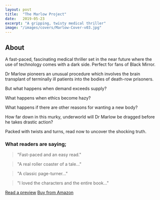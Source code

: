 ```yaml
---
layout: post
title:  "The Marlow Project"
date:   2019-05-23
excerpt: "A gripping, twisty medical thriller"
image: "/images/covers/Marlow-Cover-v03.jpg"
---
```


## About

A fast-paced, fascinating medical thriller set in the near future where the use of technology comes with a dark side. Perfect for fans of Black Mirror.

Dr Marlow pioneers an unusual procedure which involves the brain transplant of terminally ill patients into the bodies of death-row prisoners. 

But what happens when demand exceeds supply?

What happens when ethics become hazy?

What happens if there are other reasons for wanting a new body?

How far down in this murky, underworld will Dr Marlow be dragged before he takes drastic action?

Packed with twists and turns, read now to uncover the shocking truth.

### What readers are saying;

> "Fast-paced and an easy read."

> "A real roller coaster of a tale..."

> "A classic page-turner..."

> "I loved the characters and the entire book..."

<a href="https://leer.amazon.es/kp/embed?asin=B07S8C69WQ&preview=newtab&linkCode=kpe&ref_=cm_sw_r_kb_dp_Vip2DbKS72369" target="_preview" class="button ">Read a preview</a>
<a href="https://www.amazon.co.uk/Marlow-Project-gripping-medical-thriller-ebook/dp/B07S8C69WQ/" target="_amazon" class="button special ">Buy from Amazon</a>
